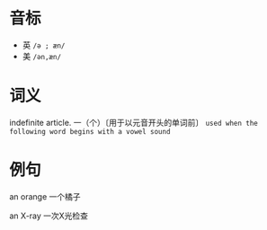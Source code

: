 # 音标

- 英 `/ə ; æn/`
- 美 `/ən,æn/`

# 词义

indefinite article. 一（个）〔用于以元音开头的单词前〕
`used when the following word begins with a vowel sound`

# 例句

an orange
一个橘子

an X-ray
一次X光检查


